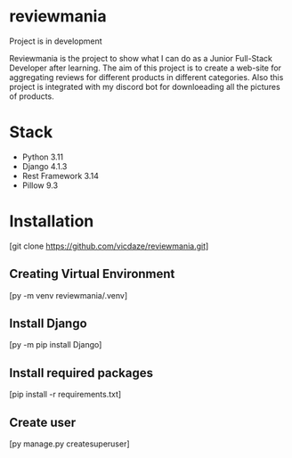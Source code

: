 # reviewmania

Project is in development

Reviewmania is the project to show what I can do as a Junior Full-Stack Developer after learning. The aim of this project is to create a web-site for aggregating reviews for different products in different categories. Also this project is integrated with my discord bot for downloeading all the pictures of products.

# Stack

<ul>
<li>Python 3.11</li>
<li>Django 4.1.3</li>
<li>Rest Framework 3.14</li>
<li> Pillow 9.3</li>
</ul>

# Installation

[git clone https://github.com/vicdaze/reviewmania.git]

## Creating Virtual Environment
[py -m venv reviewmania/.venv]

## Install Django
[py -m pip install Django]


## Install required packages
[pip install -r requirements.txt]

## Create user

[py manage.py createsuperuser]